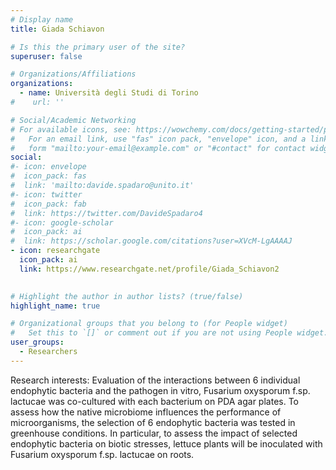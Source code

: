 ```yaml
---
# Display name
title: Giada Schiavon

# Is this the primary user of the site?
superuser: false

# Organizations/Affiliations
organizations:
  - name: Università degli Studi di Torino
#    url: ''

# Social/Academic Networking
# For available icons, see: https://wowchemy.com/docs/getting-started/page-builder/#icons
#   For an email link, use "fas" icon pack, "envelope" icon, and a link in the
#   form "mailto:your-email@example.com" or "#contact" for contact widget.
social:
#- icon: envelope
#  icon_pack: fas
#  link: 'mailto:davide.spadaro@unito.it' 
#- icon: twitter
#  icon_pack: fab
#  link: https://twitter.com/DavideSpadaro4
#- icon: google-scholar
#  icon_pack: ai
#  link: https://scholar.google.com/citations?user=XVcM-LgAAAAJ
- icon: researchgate
  icon_pack: ai
  link: https://www.researchgate.net/profile/Giada_Schiavon2
  

# Highlight the author in author lists? (true/false)
highlight_name: true

# Organizational groups that you belong to (for People widget)
#   Set this to `[]` or comment out if you are not using People widget.
user_groups:
  - Researchers
---
```


Research interests:  Evaluation of the interactions between 6 individual endophytic bacteria and the pathogen in vitro, Fusarium oxysporum f.sp. lactucae was co-cultured with each bacterium on PDA agar plates. To assess how the native microbiome influences the performance of microorganisms, the selection of 6 endophytic bacteria was tested in greenhouse conditions. In particular, to assess the impact of selected endophytic bacteria on biotic stresses, lettuce plants will be inoculated with Fusarium oxysporum f.sp. lactucae on roots.
